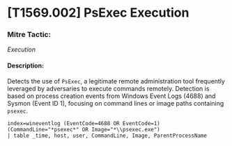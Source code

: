 # [T1569.002] PsExec Execution

### Mitre Tactic:  
*Execution*

#### Description:  
Detects the use of `PsExec`, a legitimate remote administration tool frequently leveraged by adversaries to execute commands remotely. Detection is based on process creation events from Windows Event Logs (4688) and Sysmon (Event ID 1), focusing on command lines or image paths containing `psexec`.

```spl
index=wineventlog (EventCode=4688 OR EventCode=1) (CommandLine="*psexec*" OR Image="*\\psexec.exe")
| table _time, host, user, CommandLine, Image, ParentProcessName
```